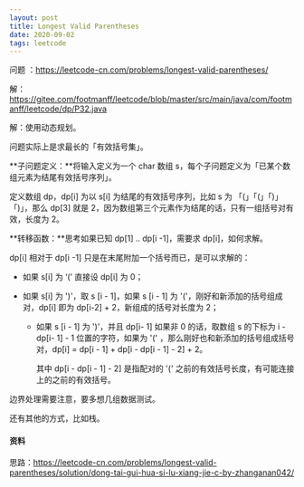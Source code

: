 ```yaml
---
layout: post
title: Longest Valid Parentheses
date: 2020-09-02
tags: leetcode
---
```


问题 ：https://leetcode-cn.com/problems/longest-valid-parentheses/

解：https://gitee.com/footmanff/leetcode/blob/master/src/main/java/com/footmanff/leetcode/dp/P32.java

<!-- more -->

解：使用动态规划。

问题实际上是求最长的「有效括号集」。

**子问题定义：**将输入定义为一个 char 数组 s，每个子问题定义为「已某个数组元素为结尾有效括号序列」。

定义数组 dp，dp[i] 为以 s[i] 为结尾的有效括号序列，比如 s 为 「(」「(」「)」「)」，那么 dp[3] 就是 2，因为数组第三个元素作为结尾的话，只有一组括号对有效，长度为 2。

**转移函数：**思考如果已知 dp[1] .. dp[i -1]，需要求 dp[i]，如何求解。

dp[i] 相对于 dp[i -1] 只是在末尾附加一个括号而已，是可以求解的：

- 如果 s[i] 为 ‘(’ 直接设 dp[i] 为 0；

- 如果 s[i] 为 ')'，取 s [i - 1]，如果 s [i - 1] 为 '('，刚好和新添加的括号组成对，dp[i] 即为 dp[i-2] + 2，新组成的括号对长度为 2；

  - 如果 s [i - 1] 为 ')'，并且 dp[i- 1] 如果非 0 的话，取数组 s 的下标为 i - dp[i- 1] - 1 位置的字符，如果为 '(' ，那么刚好也和新添加的括号组成括号对，dp[i] = dp[i - 1] + dp[i - dp[i - 1] - 2] + 2。

    其中 dp[i - dp[i - 1] - 2] 是指配对的 '(' 之前的有效括号长度，有可能连接上的之前的有效括号。

边界处理需要注意，要多想几组数据测试。

还有其他的方式，比如栈。

#### 资料

思路：https://leetcode-cn.com/problems/longest-valid-parentheses/solution/dong-tai-gui-hua-si-lu-xiang-jie-c-by-zhanganan042/